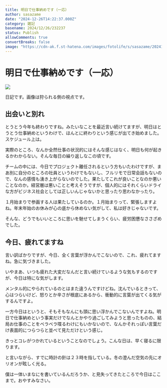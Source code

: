```yaml
---
title: 明日で仕事納めです（一応）
author: sasazame
date: "2024-12-26T14:22:37.000Z"
category: 雑記
basename: 2024/12/26/232237
status: Publish
allowComments: true
convertBreaks: false
image: "https://cdn-ak.f.st-hatena.com/images/fotolife/s/sasazame/20241226/20241226225453.png"
---
```

# 明日で仕事納めです（一応）

![](https://cdn-ak.f.st-hatena.com/images/fotolife/s/sasazame/20241226/20241226225453.png)

日記です。画像は狩られる側の視点です。

<!-- Extended Body -->

## 出会いと別れ

とうとう今年も終わりですね。みたいなことを最近言い続けてますが、明日はとうとう仕事納めというわけで、ほんとに終わりという感じが出てき始めました。スケジュール上は。

実際のところ、なんか全然仕事の状況的にはそんな感じはなく、明日も何が起きるかわからない。そんな毎日の繰り返しなこの頃です。

チームの中には、今日でプロジェクト離任されるという方もいたわけですが、まあ別に自分のところの社員というわけでもないし、フルリモで日常会話もないので、なんの感情も湧き上がらないのでした。果たしてこれが良いことなのか悪いことなのか。経営層は悪いことと考えそうですが、個人的にはそれくらいドライな方がビジネス社会としては正しいんじゃないかと思ったり思わなかったり。

１月始まりで参画する人は果たしているのか。１月始まりって、緊張しますよね。年末年始のお休みが心の底から休めない気がして、私は好きじゃないです。

そんな、どうでもいいところに思いを馳せてしまうくらい、疲労困憊なささざめでした。

## 今日、疲れてますね

言い訳ばかりですが、今日、全く言葉が浮かんでこないので、これ、疲れてますね。急に気づきました。

いやまあ、いつも疲れた大変だなんだと言い続けているような気もするのですが、今日は特にな気がします。

メンタル的にやられているのとはまた違うんですけどね。沈んでいるときって、心はつらいけど、怒りとか辛さが根底にあるから、衝動的に言葉が出てくる気がするんですよ。

一方今日はというと、そもそもなんにも頭に思い浮かんでこないんですよね。明日で仕事納めという事実だけでなんとかやり過ごしてみようと思ったものの、結局お仕事のことをベラベラ喋るわけにもいかないので、なんかそれっぽい言葉だけ表面的につらつらと並べて見ただけという感じ。

きっとコレがつかれているということなのでしょう。こんな日は、早く寝るに限ります。

と言いながら、すでに時計の針は２３時を指している。冬の澄んだ空気の先にオリオンが眩しく光る。

僕は一体いまなにを書いているんだろうか、と見失ってきたところで今日はここまで。おやすみなさい。